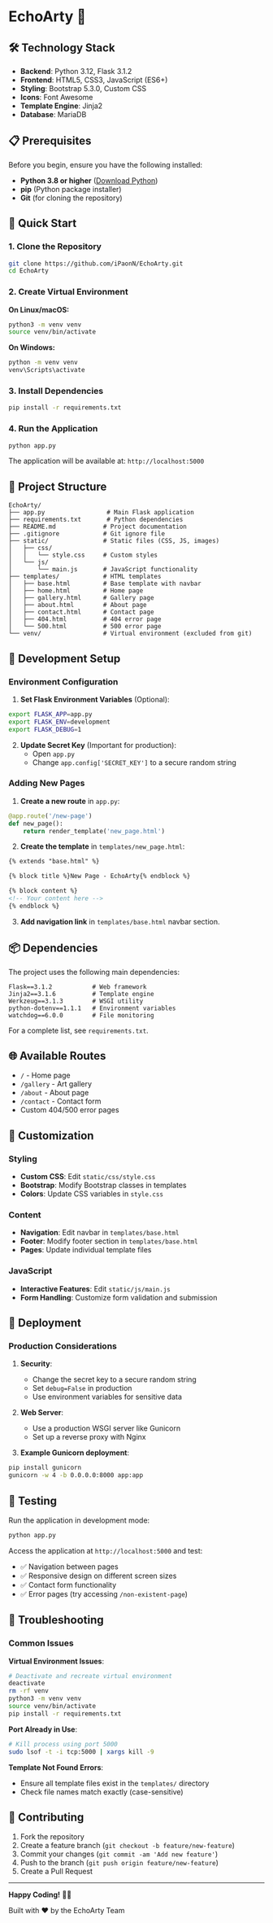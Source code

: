 # EchoArty 🎨

## 🛠️ Technology Stack

- **Backend**: Python 3.12, Flask 3.1.2
- **Frontend**: HTML5, CSS3, JavaScript (ES6+)
- **Styling**: Bootstrap 5.3.0, Custom CSS
- **Icons**: Font Awesome
- **Template Engine**: Jinja2
- **Database**: MariaDB

## 📋 Prerequisites

Before you begin, ensure you have the following installed:

- **Python 3.8 or higher** ([Download Python](https://python.org/downloads/))
- **pip** (Python package installer)
- **Git** (for cloning the repository)

## 🚀 Quick Start

### 1. Clone the Repository

```bash
git clone https://github.com/iPaonN/EchoArty.git
cd EchoArty
```

### 2. Create Virtual Environment

**On Linux/macOS:**
```bash
python3 -m venv venv
source venv/bin/activate
```

**On Windows:**
```bash
python -m venv venv
venv\Scripts\activate
```

### 3. Install Dependencies

```bash
pip install -r requirements.txt
```

### 4. Run the Application

```bash
python app.py
```

The application will be available at: `http://localhost:5000`

## 📂 Project Structure

```
EchoArty/
├── app.py                 # Main Flask application
├── requirements.txt       # Python dependencies
├── README.md             # Project documentation
├── .gitignore            # Git ignore file
├── static/               # Static files (CSS, JS, images)
│   ├── css/
│   │   └── style.css     # Custom styles
│   └── js/
│       └── main.js       # JavaScript functionality
├── templates/            # HTML templates
│   ├── base.html         # Base template with navbar
│   ├── home.html         # Home page
│   ├── gallery.html      # Gallery page
│   ├── about.html        # About page
│   ├── contact.html      # Contact page
│   ├── 404.html          # 404 error page
│   └── 500.html          # 500 error page
└── venv/                 # Virtual environment (excluded from git)
```

## 🔧 Development Setup

### Environment Configuration

1. **Set Flask Environment Variables** (Optional):
```bash
export FLASK_APP=app.py
export FLASK_ENV=development
export FLASK_DEBUG=1
```

2. **Update Secret Key** (Important for production):
   - Open `app.py`
   - Change `app.config['SECRET_KEY']` to a secure random string

### Adding New Pages

1. **Create a new route** in `app.py`:
```python
@app.route('/new-page')
def new_page():
    return render_template('new_page.html')
```

2. **Create the template** in `templates/new_page.html`:
```html
{% extends "base.html" %}

{% block title %}New Page - EchoArty{% endblock %}

{% block content %}
<!-- Your content here -->
{% endblock %}
```

3. **Add navigation link** in `templates/base.html` navbar section.

## 📦 Dependencies

The project uses the following main dependencies:

```
Flask==3.1.2           # Web framework
Jinja2==3.1.6          # Template engine
Werkzeug==3.1.3        # WSGI utility
python-dotenv==1.1.1   # Environment variables
watchdog==6.0.0        # File monitoring
```

For a complete list, see `requirements.txt`.

## 🌐 Available Routes

- `/` - Home page
- `/gallery` - Art gallery
- `/about` - About page
- `/contact` - Contact form
- Custom 404/500 error pages

## 🎨 Customization

### Styling
- **Custom CSS**: Edit `static/css/style.css`
- **Bootstrap**: Modify Bootstrap classes in templates
- **Colors**: Update CSS variables in `style.css`

### Content
- **Navigation**: Edit navbar in `templates/base.html`
- **Footer**: Modify footer section in `templates/base.html`
- **Pages**: Update individual template files

### JavaScript
- **Interactive Features**: Edit `static/js/main.js`
- **Form Handling**: Customize form validation and submission

## 🚀 Deployment

### Production Considerations

1. **Security**:
   - Change the secret key to a secure random string
   - Set `debug=False` in production
   - Use environment variables for sensitive data

2. **Web Server**:
   - Use a production WSGI server like Gunicorn
   - Set up a reverse proxy with Nginx

3. **Example Gunicorn deployment**:
```bash
pip install gunicorn
gunicorn -w 4 -b 0.0.0.0:8000 app:app
```

## 🧪 Testing

Run the application in development mode:
```bash
python app.py
```

Access the application at `http://localhost:5000` and test:
- ✅ Navigation between pages
- ✅ Responsive design on different screen sizes
- ✅ Contact form functionality
- ✅ Error pages (try accessing `/non-existent-page`)

## 🐛 Troubleshooting

### Common Issues

**Virtual Environment Issues**:
```bash
# Deactivate and recreate virtual environment
deactivate
rm -rf venv
python3 -m venv venv
source venv/bin/activate
pip install -r requirements.txt
```

**Port Already in Use**:
```bash
# Kill process using port 5000
sudo lsof -t -i tcp:5000 | xargs kill -9
```

**Template Not Found Errors**:
- Ensure all template files exist in the `templates/` directory
- Check file names match exactly (case-sensitive)

## 🤝 Contributing

1. Fork the repository
2. Create a feature branch (`git checkout -b feature/new-feature`)
3. Commit your changes (`git commit -am 'Add new feature'`)
4. Push to the branch (`git push origin feature/new-feature`)
5. Create a Pull Request

---

**Happy Coding!** 🎨✨

Built with ❤️ by the EchoArty Team
